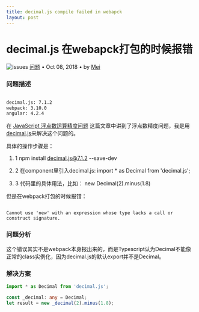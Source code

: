 ```yaml
---
title: decimal.js compile failed in webapck
layout: post
---
```


# decimal.js 在webapck打包的时候报错
<div class="title-meta">
    <span><img class="title-category-img" src="../../../assets/images/categories/bug.svg" alt="issues"></span>
    <span><a class="github-link" href="/2018/09/19/issues-tools.html">问题</a></span>
    <span class="title-bullet">•</span>
    <span>Oct 08, 2018</span>
    <span class="title-bullet">•</span>
    <span>by <a class="github-link" href="http://github.com/limeii" title="http://github.com/limeii">Mei</a></span>
</div>


### 问题描述

```html

decimal.js: 7.1.2
webpack: 3.10.0
angular: 4.2.4

```

在 [JavaScript 浮点数运算精度问题](https://limeii.github.io/2018/12/09/issues-floatcalculate-Inaccurate.html) 这篇文章中讲到了浮点数精度问题，我是用[decimal.js](https://github.com/MikeMcl/decimal.js)来解决这个问题的。


具体的操作步骤是：


1. 1 npm install decimal.js@7.1.2 --save-dev


2. 2 在component里引入decimal.js: import * as Decimal from 'decimal.js';


3. 3 代码里的具体用法，比如： new Decimal(2).minus(1.8)


但是在webpack打包的时候报错：


```

Cannot use 'new' with an expression whose type lacks a call or construct signature.

```

### 问题分析

这个错误其实不是webpack本身报出来的，而是Typescript认为Decimal不能像正常的class实例化，因为decimal.js的默认export并不是Decimal。


### 解决方案

```ts
import * as Decimal from 'decimal.js';

const _decimal: any = Decimal;
let result = new _decimal(2).minus(1.8);
```
